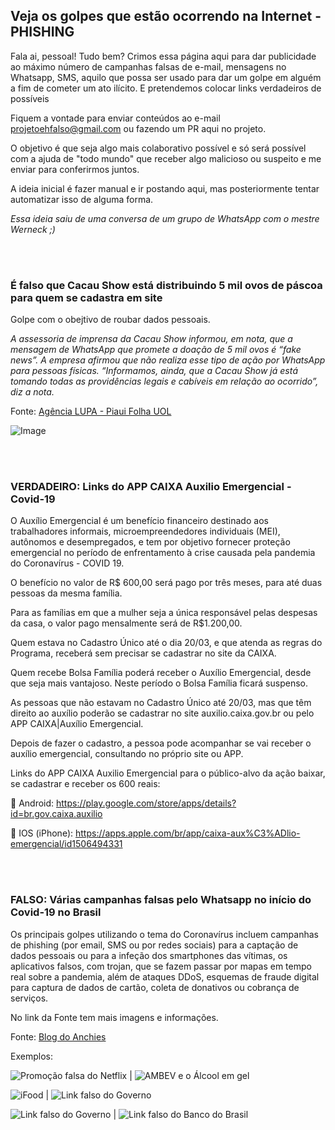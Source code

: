 ## Veja os golpes que estão ocorrendo na Internet - PHISHING

Fala ai, pessoal! Tudo bem?
Crimos essa página aqui para dar publicidade ao máximo número de campanhas falsas de e-mail, mensagens no Whatsapp, SMS, aquilo que possa ser usado para dar um golpe em alguém a fim de cometer um ato ilícito. E pretendemos colocar links verdadeiros de possíveis 

Fiquem a vontade para enviar conteúdos ao e-mail [projetoehfalso@gmail.com](mailto:projetoehfalso@gmail.com) ou fazendo um PR aqui no projeto. 

O objetivo é que seja algo mais colaborativo possível e só será possível com a ajuda de "todo mundo" que receber algo malicioso ou suspeito e me enviar para conferirmos juntos.

A ideia inicial é fazer manual e ir postando aqui, mas posteriormente tentar automatizar isso de alguma forma.

_Essa ideia saiu de uma conversa de um grupo de WhatsApp com o mestre Werneck ;)_
  
<br/>
<br/>
  
### É falso que Cacau Show está distribuindo 5 mil ovos de páscoa para quem se cadastra em site
Golpe com o obejtivo de roubar dados pessoais.

_A assessoria de imprensa da Cacau Show informou, em nota, que a mensagem de WhatsApp que promete a doação de 5 mil ovos é “fake news”. A empresa afirmou que não realiza esse tipo de ação por WhatsApp para pessoas físicas. “Informamos, ainda, que a Cacau Show já está tomando todas as providências legais e cabíveis em relação ao ocorrido”, diz a nota._ 

Fonte: [Agência LUPA - Piaui Folha UOL](https://piaui.folha.uol.com.br/lupa/2020/04/07/verificamos-cacau-show-ovos/)

![Image](https://piaui.folha.uol.com.br/lupa/wp-content/uploads/2020/04/cacaucapa.png)

<br/>
<br/>
  
### VERDADEIRO: Links do APP CAIXA Auxilio Emergencial - Covid-19 
O Auxílio Emergencial é um benefício financeiro destinado aos trabalhadores informais, microempreendedores individuais (MEI), autônomos e desempregados, e tem por objetivo fornecer proteção emergencial no período de enfrentamento à crise causada pela pandemia do Coronavírus - COVID 19.

O benefício no valor de R$ 600,00 será pago por três meses, para até duas pessoas da mesma família.

Para as famílias em que a mulher seja a única responsável pelas despesas da casa, o valor pago mensalmente será de R$1.200,00.

Quem estava no Cadastro Único até o dia 20/03, e que atenda as regras do Programa, receberá sem precisar se cadastrar no site da CAIXA.

Quem recebe Bolsa Família poderá receber o Auxílio Emergencial, desde que seja mais vantajoso. Neste período o Bolsa Família ficará suspenso.

As pessoas que não estavam no Cadastro Único até 20/03, mas que têm direito ao auxílio poderão se cadastrar no site auxilio.caixa.gov.br ou pelo APP CAIXA|Auxílio Emergencial.

Depois de fazer o cadastro, a pessoa pode acompanhar se vai receber o auxílio emergencial, consultando no próprio site ou APP.

Links do APP CAIXA Auxilio Emergencial para o público-alvo da ação baixar, se cadastrar e receber os 600 reais:

📱 Android:
https://play.google.com/store/apps/details?id=br.gov.caixa.auxilio 

📱 IOS (iPhone):
https://apps.apple.com/br/app/caixa-aux%C3%ADlio-emergencial/id1506494331
  
<br/>
<br/>
  
### FALSO: Várias campanhas falsas pelo Whatsapp no início do Covid-19 no Brasil
Os principais golpes utilizando o tema do Coronavírus incluem campanhas de phishing (por email, SMS ou por redes sociais)  para a captação de dados pessoais ou para a infeção dos smartphones das vítimas, os aplicativos falsos, com trojan, que se fazem passar por mapas em tempo real sobre a pandemia, além de ataques DDoS, esquemas de fraude digital para captura de dados de cartão, coleta de donativos ou cobrança de serviços.

No link da Fonte tem mais imagens e informações.

Fonte: [Blog do Anchies](https://anchisesbr.blogspot.com/search?updated-max=2020-03-25T18:08:00-03:00&max-results=10)

Exemplos:

![Promoção falsa do Netflix](https://1.bp.blogspot.com/-k9LuNx9O2cM/XnkaY_7HeuI/AAAAAAAAHds/_LT4-lzO-Zwwk1gYLVmMoZ-neAUjuCuXgCLcBGAsYHQ/s320/phishing%2Bnetflix%2B2.jpg) | ![AMBEV e o Álcool em gel](https://1.bp.blogspot.com/-8L_oroU1tu4/Xnl5JnRQNtI/AAAAAAAAHeM/hn7CaaDorxgwPSb54HaCVyGoXGcepRK7gCLcBGAsYHQ/s320/phishing%2Bambev.jpg)

![iFood](https://1.bp.blogspot.com/-o4qg7l_fy8A/Xn-tm73zWKI/AAAAAAAAHjs/VDS4zHqfZzE75KYQZNR18Zv60fNLPEJDwCLcBGAsYHQ/s320/phishing%2Bifood%2B2.jpeg) | ![Link falso do Governo](https://1.bp.blogspot.com/-HBcrZUT8BAo/Xn-tqmZtH-I/AAAAAAAAHjw/lYX2K6-dAyYvS5mXlR1dozEtFpEi5d4WgCLcBGAsYHQ/s320/phishing%2Bcadastro.jpeg)

![Link falso do Governo](https://1.bp.blogspot.com/-3LGDBCWPUpA/XnkaXnmvKtI/AAAAAAAAHdU/VI7aiJHlJ0Aa-1Vc3k8InLS4doipeiM5QCLcBGAsYHQ/s320/phishing%2Bauxilio%2Bcidadao.jpg) | ![Link falso do Banco do Brasil](https://1.bp.blogspot.com/-d0NF2qUULt8/Xn6CexRa_QI/AAAAAAAAHjI/YDUj6EvoZCQq5FgqXXYvCnGAtafbaAoFgCLcBGAsYHQ/s320/phishing%2Bcovid%2BBB.jpg)
